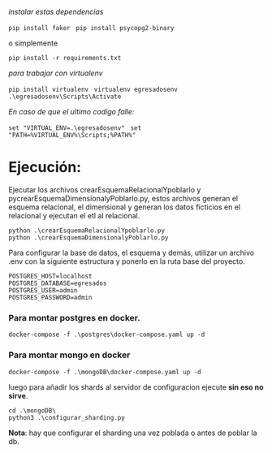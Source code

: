 
*instalar estas dependencias*

```pip install faker ```
```pip install psycopg2-binary```

o simplemente

```pip install -r requirements.txt ```

*para trabajar con virtualenv*

```pip install virtualenv ```
```virtualenv egresadosenv ```
```.\egresadosenv\Scripts\Activate ```

*En caso de que el ultimo codigo falle:*

```set "VIRTUAL_ENV=.\egresadosenv" ```
```set "PATH=%VIRTUAL_ENV%\Scripts;%PATH%" ```

# Ejecución:

Ejecutar los archivos crearEsquemaRelacionalYpoblarlo y pycrearEsquemaDimensionalyPoblarlo.py, estos archivos generan el esquema relacional, el dimensional y generan los datos ficticios en el relacional y ejecutan el etl al relacional.

```
python .\crearEsquemaRelacionalYpoblarlo.py
python .\crearEsquemaDimensionalyPoblarlo.py
```

Para configurar la base de datos, el esquema y demás, utilizar un archivo .env con la siguiente estructura y ponerlo en la ruta base del proyecto.

```
POSTGRES_HOST=localhost
POSTGRES_DATABASE=egresados
POSTGRES_USER=admin
POSTGRES_PASSWORD=admin
```
### Para montar postgres en docker.

```
docker-compose -f .\postgres\docker-compose.yaml up -d
```

### Para montar mongo en docker

```
docker-compose -f .\mongoDB\docker-compose.yaml up -d
```

luego para añadir los shards al servidor de configuracion ejecute __sin eso no sirve__.

```
cd .\mongoDB\
python3 .\configurar_sharding.py
```
__Nota__: hay que configurar el sharding una vez poblada o antes de poblar la db.
